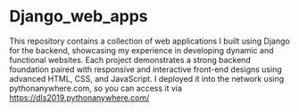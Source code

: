 # Django_web_apps
This repository contains a collection of web applications I built using Django for the backend, showcasing my experience in developing dynamic and functional websites. Each project demonstrates a strong backend foundation paired with responsive and interactive front-end designs using advanced HTML, CSS, and JavaScript. 
I deployed it into the network using pythonanywhere.com, so you can access it via https://dls2019.pythonanywhere.com/

